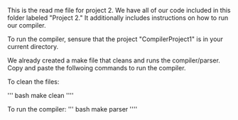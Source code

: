 This is the read me file for project 2. We have all of our code included in this folder labeled "Project 2." It additionally includes instructions on how to run our compiler. 


To run the compiler, sensure that the project "CompilerProject1" is in your current directory. 

We already created a make file that cleans and runs the compiler/parser. Copy and paste the follwoing commands to run the compiler. 

To clean the files:

''' bash
make clean 
''''

To run the compiler:
''' bash
make parser
''''
